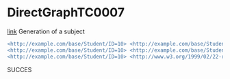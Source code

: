 # DirectGraphTC0007
[link](https://www.w3.org/TR/rdb2rdf-test-cases/#DirectGraphTC0007)
Generation of a subject

```diff
<http://example.com/base/Student/ID=10> <http://example.com/base/Student#ID> "10"^^<http://www.w3.org/2001/XMLSchema#integer> .
<http://example.com/base/Student/ID=10> <http://example.com/base/Student#Name> "Venus" .
<http://example.com/base/Student/ID=10> <http://www.w3.org/1999/02/22-rdf-syntax-ns#type> <http://example.com/base/Student> .
```

SUCCES